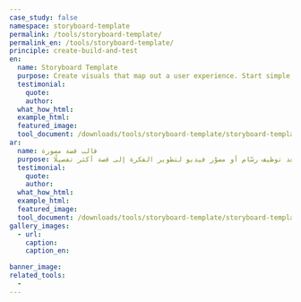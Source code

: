 ```yaml
---
case_study: false
namespace: storyboard-template
permalink: /tools/storyboard-template/
permalink_en: /tools/storyboard-template/
principle: create-build-and-test
en:
  name: Storyboard Template
  purpose: Create visuals that map out a user experience. Start simple, but later on you could involve an illustrator or videographer to develop a more detailed story.
  testimonial:
    quote:
    author:
  what_how_html:
  example_html:
  featured_image:
  tool_document: /downloads/tools/storyboard-template/storyboard-template-en.pdf
ar:
  name: قالب قصة مصورة
  purpose: أنشئ أشكالًا بصرية لتخطيط تجربة المستخدم. ابدأ بشكل مبسّط، ولكن يمكنك فيما بعد توظيف رسّام أو مصوّر فيديو لتطوير الفكرة إلى قصة أكثر تفصيلًا.
  testimonial:
    quote:
    author:
  what_how_html:
  example_html:
  featured_image:
  tool_document: /downloads/tools/storyboard-template/storyboard-template-ar.pdf
gallery_images:
  - url:
    caption:
    caption_en:

banner_image:
related_tools:
  -
---
```


